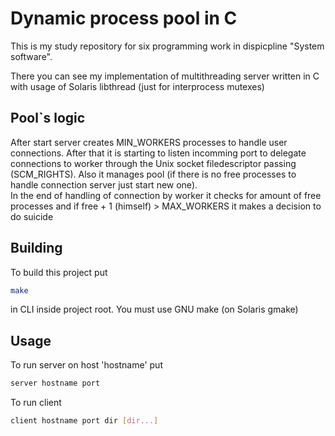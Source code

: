 # Dynamic process pool in C

This is my study repository for six programming work in dispicpline "System software". 

There you can see my implementation of multithreading server written in C with usage of Solaris libthread (just for interprocess mutexes)

## Pool`s logic

After start server creates MIN_WORKERS processes to handle user connections. After that it is starting to listen incomming port to delegate connections to worker through the Unix socket filedescriptor passing (SCM_RIGHTS).
Also it manages pool (if there is no free processes to handle connection server just start new one).  
In the end of handling of connection by worker it checks for amount of free processes and if free + 1 (himself) > MAX_WORKERS it makes a decision to do suicide



## Building

To build this project put 
```sh
make
```
in CLI inside project root. You must use GNU make (on Solaris gmake)
  
  
## Usage
To run server on host 'hostname' put 
```sh
server hostname port
```

To run client
```sh
client hostname port dir [dir...]
```

